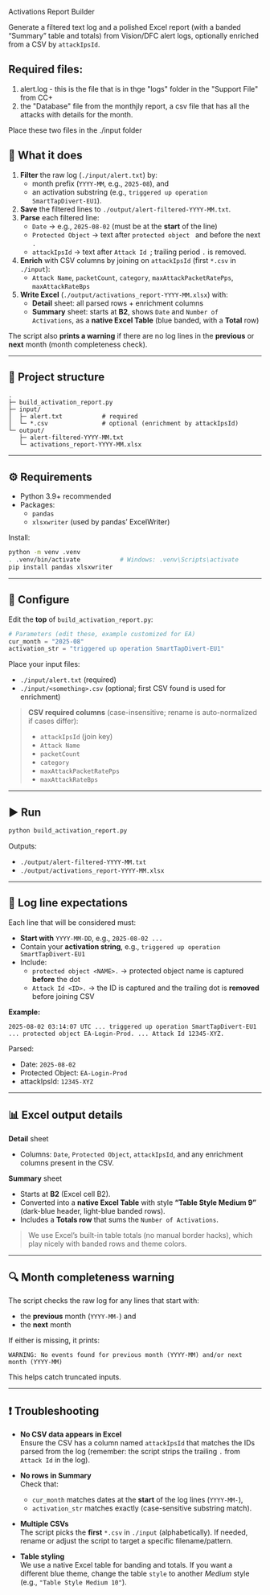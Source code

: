  Activations Report Builder

Generate a filtered text log and a polished Excel report (with a banded “Summary” table and totals) from Vision/DFC alert logs, optionally enriched from a CSV by `attackIpsId`.

## Required files:
1. alert.log - this is the file that is in thge "logs" folder in the "Support File" from CC+
2. the "Database" file from the monthjly report, a csv file that has all the attacks with details for the month.

Place these two files in the ./input folder

## 🧭 What it does

1. **Filter** the raw log (`./input/alert.txt`) by:
   - month prefix (`YYYY-MM`, e.g., `2025-08`), and
   - an activation substring (e.g., `triggered up operation SmartTapDivert-EU1`).
2. **Save** the filtered lines to `./output/alert-filtered-YYYY-MM.txt`.
3. **Parse** each filtered line:
   - `Date` → e.g., `2025-08-02` (must be at the **start** of the line)
   - `Protected Object` → text after `protected object ` and before the next `.`
   - `attackIpsId` → text after `Attack Id `; trailing period `.` is removed.
4. **Enrich** with CSV columns by joining on `attackIpsId` (first `*.csv` in `./input`):
   - `Attack Name`, `packetCount`, `category`, `maxAttackPacketRatePps`, `maxAttackRateBps`
5. **Write Excel** (`./output/activations_report-YYYY-MM.xlsx`) with:
   - **Detail** sheet: all parsed rows + enrichment columns
   - **Summary** sheet: starts at **B2**, shows `Date` and `Number of Activations`, as a **native Excel Table** (blue banded, with a **Total** row)

The script also **prints a warning** if there are no log lines in the **previous** or **next** month (month completeness check).

---

## 📁 Project structure

```
.
├─ build_activation_report.py
├─ input/
│  ├─ alert.txt           # required
│  └─ *.csv               # optional (enrichment by attackIpsId)
└─ output/
   ├─ alert-filtered-YYYY-MM.txt
   └─ activations_report-YYYY-MM.xlsx
```

---

## ⚙️ Requirements

- Python 3.9+ recommended
- Packages:
  - `pandas`
  - `xlsxwriter` (used by pandas’ ExcelWriter)

Install:

```bash
python -m venv .venv
. .venv/bin/activate           # Windows: .venv\Scripts\activate
pip install pandas xlsxwriter
```

---

## 🔧 Configure

Edit the **top** of `build_activation_report.py`:

```python
# Parameters (edit these, example customized for EA)
cur_month = "2025-08"
activation_str = "triggered up operation SmartTapDivert-EU1"
```

Place your input files:

- `./input/alert.txt` (required)
- `./input/<something>.csv` (optional; first CSV found is used for enrichment)

> **CSV required columns** (case-insensitive; rename is auto-normalized if cases differ):
> - `attackIpsId` (join key)
> - `Attack Name`
> - `packetCount`
> - `category`
> - `maxAttackPacketRatePps`
> - `maxAttackRateBps`

---

## ▶️ Run

```bash
python build_activation_report.py
```

Outputs:

- `./output/alert-filtered-YYYY-MM.txt`
- `./output/activations_report-YYYY-MM.xlsx`

---

## 🧩 Log line expectations

Each line that will be considered must:

- **Start with** `YYYY-MM-DD`, e.g., `2025-08-02 ...`
- Contain your **activation string**, e.g., `triggered up operation SmartTapDivert-EU1`
- Include:
  - `protected object <NAME>.` → protected object name is captured **before** the dot
  - `Attack Id <ID>.` → the ID is captured and the trailing dot is **removed** before joining CSV

**Example:**

```
2025-08-02 03:14:07 UTC ... triggered up operation SmartTapDivert-EU1 ... protected object EA-Login-Prod. ... Attack Id 12345-XYZ.
```

Parsed:
- Date: `2025-08-02`
- Protected Object: `EA-Login-Prod`
- attackIpsId: `12345-XYZ`

---

## 📊 Excel output details

**Detail** sheet
- Columns: `Date`, `Protected Object`, `attackIpsId`, and any enrichment columns present in the CSV.

**Summary** sheet
- Starts at **B2** (Excel cell B2).
- Converted into a **native Excel Table** with style **“Table Style Medium 9”** (dark-blue header, light-blue banded rows).
- Includes a **Totals row** that sums the `Number of Activations`.

> We use Excel’s built-in table totals (no manual border hacks), which play nicely with banded rows and theme colors.

---

## 🔍 Month completeness warning

The script checks the raw log for any lines that start with:
- the **previous** month (`YYYY-MM-`) and
- the **next** month

If either is missing, it prints:

```
WARNING: No events found for previous month (YYYY-MM) and/or next month (YYYY-MM)
```

This helps catch truncated inputs.

---

## ❗ Troubleshooting

- **No CSV data appears in Excel**  
  Ensure the CSV has a column named `attackIpsId` that matches the IDs parsed from the log (remember: the script strips the trailing `.` from `Attack Id` in the log).

- **No rows in Summary**  
  Check that:
  - `cur_month` matches dates at the **start** of the log lines (`YYYY-MM-`),
  - `activation_str` matches exactly (case-sensitive substring match).

- **Multiple CSVs**  
  The script picks the **first** `*.csv` in `./input` (alphabetically). If needed, rename or adjust the script to target a specific filename/pattern.

- **Table styling**  
  We use a native Excel table for banding and totals. If you want a different blue theme, change the table `style` to another *Medium* style (e.g., `"Table Style Medium 10"`).
